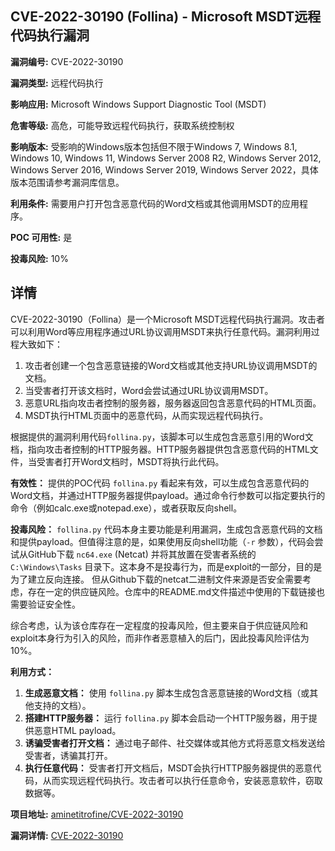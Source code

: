 ## CVE-2022-30190 (Follina) - Microsoft MSDT远程代码执行漏洞

**漏洞编号:** CVE-2022-30190

**漏洞类型:** 远程代码执行

**影响应用:** Microsoft Windows Support Diagnostic Tool (MSDT)

**危害等级:** 高危，可能导致远程代码执行，获取系统控制权

**影响版本:** 受影响的Windows版本包括但不限于Windows 7, Windows 8.1, Windows 10, Windows 11, Windows Server 2008 R2, Windows Server 2012, Windows Server 2016, Windows Server 2019, Windows Server 2022，具体版本范围请参考漏洞库信息。

**利用条件:** 需要用户打开包含恶意代码的Word文档或其他调用MSDT的应用程序。

**POC 可用性:** 是

**投毒风险:** 10%

## 详情

CVE-2022-30190（Follina）是一个Microsoft MSDT远程代码执行漏洞。攻击者可以利用Word等应用程序通过URL协议调用MSDT来执行任意代码。漏洞利用过程大致如下：

1.  攻击者创建一个包含恶意链接的Word文档或其他支持URL协议调用MSDT的文档。
2.  当受害者打开该文档时，Word会尝试通过URL协议调用MSDT。
3.  恶意URL指向攻击者控制的服务器，服务器返回包含恶意代码的HTML页面。
4.  MSDT执行HTML页面中的恶意代码，从而实现远程代码执行。

根据提供的漏洞利用代码`follina.py`，该脚本可以生成包含恶意引用的Word文档，指向攻击者控制的HTTP服务器。HTTP服务器提供包含恶意代码的HTML文件，当受害者打开Word文档时，MSDT将执行此代码。

**有效性：** 提供的POC代码 `follina.py` 看起来有效，可以生成包含恶意代码的Word文档，并通过HTTP服务器提供payload。通过命令行参数可以指定要执行的命令（例如calc.exe或notepad.exe），或者获取反向shell。

**投毒风险：** `follina.py` 代码本身主要功能是利用漏洞，生成包含恶意代码的文档和提供payload。但值得注意的是，如果使用反向shell功能（`-r` 参数），代码会尝试从GitHub下载 `nc64.exe` (Netcat) 并将其放置在受害者系统的 `C:\Windows\Tasks` 目录下。这本身不是投毒行为，而是exploit的一部分，目的是为了建立反向连接。 但从Github下载的netcat二进制文件来源是否安全需要考虑，存在一定的供应链风险。仓库中的README.md文件描述中使用的下载链接也需要验证安全性。

综合考虑，认为该仓库存在一定程度的投毒风险，但主要来自于供应链风险和exploit本身行为引入的风险，而非作者恶意植入的后门，因此投毒风险评估为10%。

**利用方式：**

1.  **生成恶意文档：** 使用 `follina.py` 脚本生成包含恶意链接的Word文档（或其他支持的文档）。
2.  **搭建HTTP服务器：** 运行 `follina.py` 脚本会启动一个HTTP服务器，用于提供恶意HTML payload。
3.  **诱骗受害者打开文档：** 通过电子邮件、社交媒体或其他方式将恶意文档发送给受害者，诱骗其打开。
4.  **执行任意代码：** 受害者打开文档后，MSDT会执行HTTP服务器提供的恶意代码，从而实现远程代码执行。攻击者可以执行任意命令，安装恶意软件，窃取数据等。

**项目地址:** [aminetitrofine/CVE-2022-30190](https://github.com/aminetitrofine/CVE-2022-30190)

**漏洞详情:** [CVE-2022-30190](https://nvd.nist.gov/vuln/detail/CVE-2022-30190)